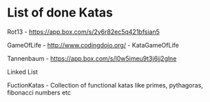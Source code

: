 List of done Katas
=====================================================

Rot13 - https://app.box.com/s/2v6r82ec5q421bfsian5

GameOfLife - http://www.codingdojo.org/ - KataGameOfLife

Tannenbaum - https://app.box.com/s/l0w5imeu9t3j6jj2glne

Linked List

FuctionKatas - Collection of functional katas like primes, pythagoras, fibonacci numbers etc
